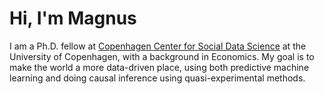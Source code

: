 # Hi, I'm Magnus

I am a Ph.D. fellow at [Copenhagen Center for Social Data Science](https://sodas.ku.dk/) at the University of Copenhagen, with a background in Economics. My goal is to make the world a more data-driven place, using both predictive machine learning and doing causal inference using quasi-experimental methods.
